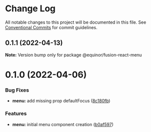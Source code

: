 # Change Log

All notable changes to this project will be documented in this file.
See [Conventional Commits](https://conventionalcommits.org) for commit guidelines.

## 0.1.1 (2022-04-13)

**Note:** Version bump only for package @equinor/fusion-react-menu





# 0.1.0 (2022-04-06)


### Bug Fixes

* **menu:** add missing prop defaultFocus ([8c180fb](https://github.com/equinor/fusion-react-components/commit/8c180fbe60d37f192c1228c8eb34ddeeee211ba9))


### Features

* **menu:** initial menu component creation ([b0af597](https://github.com/equinor/fusion-react-components/commit/b0af597068ca5e9466618e85ce9382c8407e0f30))
